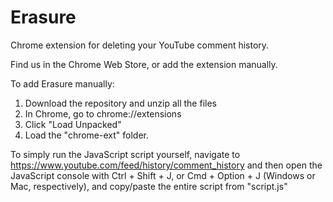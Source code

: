 # Erasure


Chrome extension for deleting your YouTube comment history.

Find us in the Chrome Web Store, or add the extension manually. 

To add Erasure manually: 
1. Download the repository and unzip all the files
2. In Chrome, go to chrome://extensions
3. Click "Load Unpacked" 
4. Load the "chrome-ext" folder.


To simply run the JavaScript script yourself, navigate to 
https://www.youtube.com/feed/history/comment_history and then open
the JavaScript console with Ctrl + Shift + J, or Cmd + Option + J 
(Windows or Mac, respectively), and copy/paste the entire script from
"script.js"
